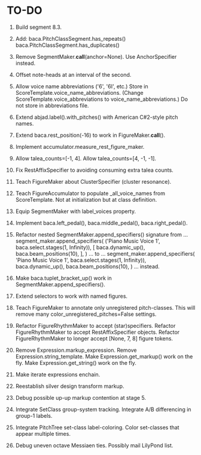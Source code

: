 TO-DO
=====

1.  Build segment 8.3.

2.  Add:
        baca.PitchClassSegment.has_repeats()
        baca.PitchClassSegment.has_duplicates()

3.  Remove SegmentMaker.__call__(anchor=None).
    Use AnchorSpecifier instead.

4.  Offset note-heads at an interval of the second.

5.  Allow voice name abbreviations ('6', '6I', etc.)
    Store in ScoreTemplate.voice_name_abbreviations.
    (Change ScoreTemplate.voice_abbreviations to voice_name_abbreviations.)
    Do not store in abbreviations file.

6.  Extend abjad.label().with_pitches() with American C#2-style pitch names.

7.  Extend baca.rest_position(-16) to work in FigureMaker.__call__().

8.  Implement accumulator.measure_rest_figure_maker.

9.  Allow talea_counts=[-1, 4].
    Allow talea_counts=[4, -1, -1].

10. Fix RestAffixSpecifier to avoiding consuming extra talea counts.

11. Teach FigureMaker about ClusterSpecifier (cluster resonance).

12. Teach FigureAccumulator to populate _all_voice_names from ScoreTemplate.
    Not at initialization but at class definition.

13. Equip SegmentMaker with label_voices property.

14. Implement baca.left_pedal(), baca.middle_pedal(), baca.right_pedal().

15. Refactor nested SegmentMaker.append_specifiers() signature from ...
        segment_maker.append_specifiers(
            ('Piano Music Voice 1', baca.select.stages(1, Infinity)),
            [
                baca.dynamic_up(),
                baca.beam_positions(10),
                ],
            )
    ... to ...
        segment_maker.append_specifiers(
            'Piano Music Voice 1',
            baca.select.stages(1, Infinity)),
            baca.dynamic_up(),
            baca.beam_positions(10),
            )
    ... instead.

16. Make baca.tuplet_bracket_up() work in SegmentMaker.append_specifiers().

17. Extend selectors to work with named figures.

18. Teach FigureMaker to annotate only unregistered pitch-classes.
    This will remove many color_unregistered_pitches=False settings.

19. Refactor FigureRhythmMaker to accept (star)specifiers.
    Refactor FigureRhythmMaker to accept RestAffixSpecifier objects.
    Refactor FigureRhythmMaker to longer accept [None, 7, 8] figure tokens.

20. Remove Expression.markup_expression.
    Remove Expression.string_template.
    Make Expression.get_markup() work on the fly.
    Make Expression.get_string() work on the fly.

21. Make iterate expressions enchain.

22. Reestablish silver design transform markup.

23. Debug possible up-up markup contention at stage 5.

24. Integrate SetClass group-system tracking.
    Integrate A/B differencing in group-1 labels.

25. Integrate PitchTree set-class label-coloring.
    Color set-classes that appear multiple times.

26. Debug uneven octave Messiaen ties. Possibly mail LilyPond list.
